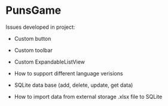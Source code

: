 # PunsGame

Issues developed in project:

- Custom button

- Custom toolbar

- Custom ExpandableListView

- How to support different language verisions

- SQLite data base (add, delete, update, get data)

- How to import data from external storage .xlsx file to SQLite
